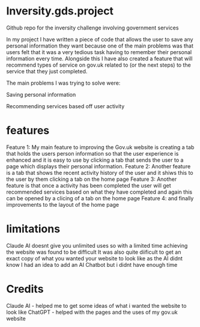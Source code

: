 # Inversity.gds.project
Github repo for the inversity challenge involving government services 


In my project I have written a piece of code that allows the user to save any personal information they want because one of the main problems was that users felt that it was a very tedious task having to remember their personal information every time. Alongside this I have also created  a feature that will recommend types of service on gov.uk related to (or the next steps) to the service that they just completed.  

The main problems I was trying to solve were: 

Saving personal information 

Recommending services based off user activity 

# features

Feature 1: My main feature to improving the Gov.uk website is creating a tab that holds the users person information so that the user experience is enhanced and it is easy to use by clicking a tab that sends the user to a page which displays their personal information.
Feature 2: Another feature is a tab that shows the recent activity history of the user and it shiws this to the user by them clicking a tab on the home page 
Feature 3: Another feature is that once a activity has been completed the user will get recommended services based on what they have completed and again this can be opened by a clicing of a tab on the home page
Feature 4: and finally improvements to the layout of the home page

# limitations 
Claude AI doesnt give you unlimited uses so with a limited time achieving the website was found to be difficult 
It was also quite diificult to get an exact copy of what you wanted your website to look like as the AI didnt know
I had an idea to add an AI Chatbot but i didnt have enough time 

# Credits
Claude AI - helped me to get some ideas of what i wanted the website to look like 
ChatGPT - helped with the pages and the uses of my gov.uk website

 
